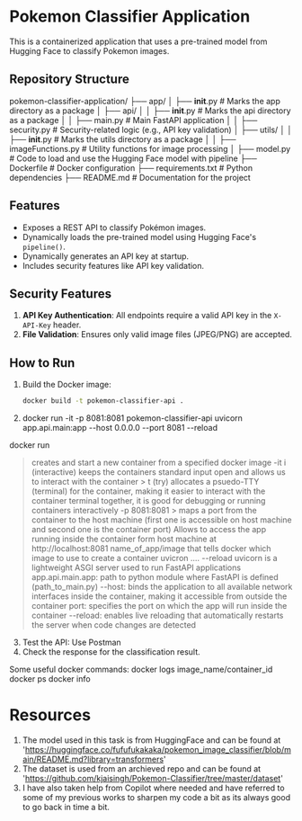 # Pokemon Classifier Application

This is a containerized application that uses a pre-trained model from Hugging Face to classify Pokemon images.

## Repository Structure
pokemon-classifier-application/
├── app/
│   ├── __init__.py          # Marks the app directory as a package
│   ├── api/
│   │   ├── __init__.py       # Marks the api directory as a package
│   │   ├── main.py           # Main FastAPI application
│   │   ├── security.py       # Security-related logic (e.g., API key validation)
│   ├── utils/
│   │   ├── __init__.py       # Marks the utils directory as a package
│   │   ├── imageFunctions.py # Utility functions for image processing
│   ├── model.py              # Code to load and use the Hugging Face model with pipeline
├── Dockerfile                # Docker configuration
├── requirements.txt          # Python dependencies
├── README.md                 # Documentation for the project

## Features
- Exposes a REST API to classify Pokémon images.
- Dynamically loads the pre-trained model using Hugging Face's `pipeline()`.
- Dynamically generates an API key at startup.
- Includes security features like API key validation.

## Security Features
1. **API Key Authentication**: All endpoints require a valid API key in the `X-API-Key` header.
1. **File Validation**: Ensures only valid image files (JPEG/PNG) are accepted.

## How to Run
1. Build the Docker image:
   ```bash
   docker build -t pokemon-classifier-api .
2. docker run -it -p 8081:8081 pokemon-classifier-api uvicorn app.api.main:app --host 0.0.0.0 --port 8081 --reload

docker run 
> creates and start a new container from a specified docker image
-it 
   > i (interactive) keeps the containers standard input open and allows us to interact with the container
    > t (try) allocates a psuedo-TTY (terminal) for the container, making it easier to interact with the container terminal
> together, it is good for debugging or running containers interactively
> -p 8081:8081 > maps a port from the container to the host machine (first one is accessible on host machine and second one is the container port)
Allows to access the app running inside the container form host machine at http://localhost:8081
> name_of_app/image that tells docker which image to use to create a container
> uvicron .... --reload 
   > uvicorn is a lightweight ASGI server used to run FastAPI applications
   > app.api.main.app: path to python module where FastAPI is defined (path_to_main.py)
   > --host: binds the application to all available network interfaces inside the container, making it accessible from outside the container
   > port: specifies the port on which the app will run inside the container
   > --reload: enables live reloading that automatically restarts the server when code changes are detected

3. Test the API: Use Postman
4. Check the response for the classification result.


Some useful docker commands:
docker logs image_name/container_id
docker ps
docker info


# Resources
1. The model used in this task is from HuggingFace and can be found at 'https://huggingface.co/fufufukakaka/pokemon_image_classifier/blob/main/README.md?library=transformers'
1. The dataset is used from an archieved repo and can be found at 'https://github.com/kjaisingh/Pokemon-Classifier/tree/master/dataset'
1. I have also taken help from Copilot where needed and have referred to some of my previous works to sharpen my code a bit as its always good to go back in time a bit.


